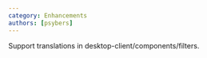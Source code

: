 ```yaml
---
category: Enhancements
authors: [psybers]
---
```


Support translations in desktop-client/components/filters.
